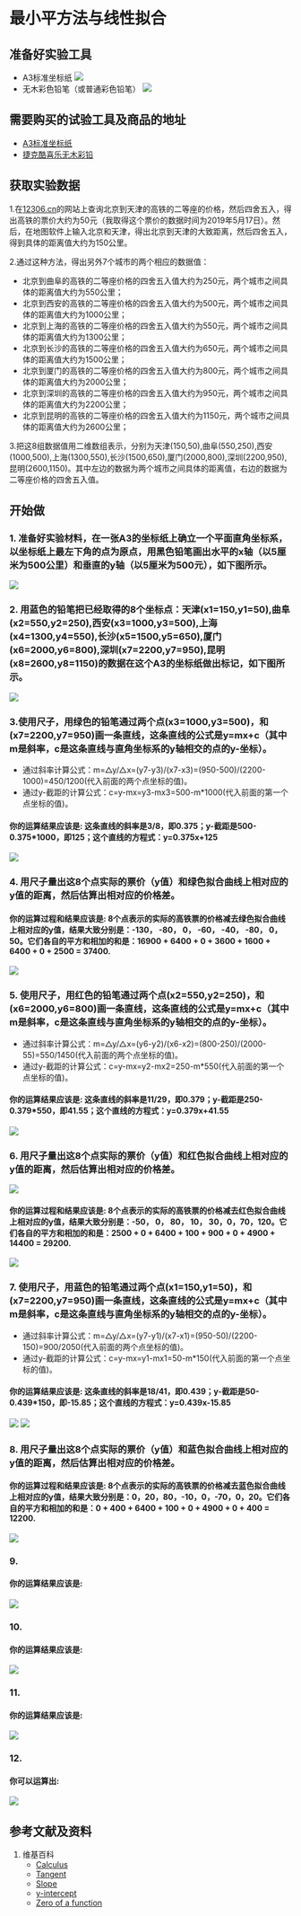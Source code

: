 # 最小平方法与线性拟合

## 准备好实验工具

- A3标准坐标纸
![](/images/xx/xxxxxxxxxxx/A2标准坐标纸.jpg)
- 无木彩色铅笔（或普通彩色铅笔）
![](/images/xx/xxxxxxxxxxx/无木彩色铅笔.jpg)


## 需要购买的试验工具及商品的地址

- [A3标准坐标纸](https://detail.tmall.com/item.htm?id=27142292922&ali_refid=a3_430583_1006:1105863285:N:dZ%20MV6sJ%20YlXqxaoC1QlJw==:77285e2bbcb0cebf9d00068f21bd840f&ali_trackid=1_77285e2bbcb0cebf9d00068f21bd840f&spm=a230r.1.14.1&skuId=3165771512170)
- [捷克酷喜乐无木彩铅](https://detail.tmall.com/item.htm?spm=a230r.1.14.8.7a1b4237sLkqe4&id=10680260235&cm_id=140105335569ed55e27b&abbucket=9&skuId=3447429972029)

## 获取实验数据

1.在[12306.cn](https://www.12306.cn/index/)的网站上查询北京到天津的高铁的二等座的价格，然后四舍五入，得出高铁的票价大约为50元（我取得这个票价的数据时间为2019年5月17日）。然后，在地图软件上输入北京和天津，得出北京到天津的大致距离，然后四舍五入，得到具体的距离值大约为150公里。

2.通过这种方法，得出另外7个城市的两个相应的数据值：

- 北京到曲阜的高铁的二等座价格的四舍五入值大约为250元，两个城市之间具体的距离值大约为550公里；
- 北京到西安的高铁的二等座价格的四舍五入值大约为500元，两个城市之间具体的距离值大约为1000公里；
- 北京到上海的高铁的二等座价格的四舍五入值大约为550元，两个城市之间具体的距离值大约为1300公里；
- 北京到长沙的高铁的二等座价格的四舍五入值大约为650元，两个城市之间具体的距离值大约为1500公里；
- 北京到厦门的高铁的二等座价格的四舍五入值大约为800元，两个城市之间具体的距离值大约为2000公里；
- 北京到深圳的高铁的二等座价格的四舍五入值大约为950元，两个城市之间具体的距离值大约为2200公里；
- 北京到昆明的高铁的二等座价格的四舍五入值大约为1150元，两个城市之间具体的距离值大约为2600公里；


3.把这8组数据值用二维数组表示，分别为天津(150,50),曲阜(550,250),西安(1000,500),上海(1300,550),长沙(1500,650),厦门(2000,800),深圳(2200,950),昆明(2600,1150)。其中左边的数据为两个城市之间具体的距离值，右边的数据为二等座价格的四舍五入值。

## 开始做

### 1. 准备好实验材料，在一张A3的坐标纸上确立一个平面直角坐标系，以坐标纸上最左下角的点为原点，用黑色铅笔画出水平的x轴（以5厘米为500公里）和垂直的y轴（以5厘米为500元），如下图所示。

![](/images/xx/xxxxxxxxxxx/1a.jpg)

### 2. 用蓝色的铅笔把已经取得的8个坐标点：天津(x1=150,y1=50),曲阜(x2=550,y2=250),西安(x3=1000,y3=500),上海(x4=1300,y4=550),长沙(x5=1500,y5=650),厦门(x6=2000,y6=800),深圳(x7=2200,y7=950),昆明(x8=2600,y8=1150)的数据在这个A3的坐标纸做出标记，如下图所示。

![](/images/xx/xxxxxxxxxxx/2a.jpg)

### 3.使用尺子，用绿色的铅笔通过两个点(x3=1000,y3=500)，和(x7=2200,y7=950)画一条直线，这条直线的公式是y=mx+c（其中m是斜率，c是这条直线与直角坐标系的y轴相交的点的y-坐标）。

- 通过斜率计算公式：m=△y/△x=(y7-y3)/(x7-x3)=(950-500)/(2200-1000)=450/1200(代入前面的两个点坐标的值)。
- 通过y-截距的计算公式：c=y-mx=y3-mx3=500-m*1000(代入前面的第一个点坐标的值)。

#### 你的运算结果应该是: 这条直线的斜率是3/8，即0.375；y-截距是500-0.375*1000，即125；这个直线的方程式：y=0.375x+125

![](/images/xx/xxxxxxxxxxx/3a.png)

### 4. 用尺子量出这8个点实际的票价（y值）和绿色拟合曲线上相对应的y值的距离，然后估算出相对应的价格差。

#### 你的运算过程和结果应该是: 8个点表示的实际的高铁票的价格减去绿色拟合曲线上相对应的y值，结果大致分别是：-130， -80， 0， -60， -40， -80， 0，50。它们各自的平方和相加的和是：16900 + 6400 + 0 + 3600 + 1600 + 6400 + 0 + 2500 = 37400. 

![](/images/xx/xxxxxxxxxxx/4a.jpg)

### 5. 使用尺子，用红色的铅笔通过两个点(x2=550,y2=250)，和(x6=2000,y6=800)画一条直线，这条直线的公式是y=mx+c（其中m是斜率，c是这条直线与直角坐标系的y轴相交的点的y-坐标）。

- 通过斜率计算公式：m=△y/△x=(y6-y2)/(x6-x2)=(800-250)/(2000-55)=550/1450(代入前面的两个点坐标的值)。
- 通过y-截距的计算公式：c=y-mx=y2-mx2=250-m*550(代入前面的第一个点坐标的值)。

#### 你的运算结果应该是: 这条直线的斜率是11/29，即0.379；y-截距是250-0.379*550，即41.55；这个直线的方程式：y=0.379x+41.55

![](/images/xx/xxxxxxxxxxx/5a.png)

### 6. 用尺子量出这8个点实际的票价（y值）和红色拟合曲线上相对应的y值的距离，然后估算出相对应的价格差。

![](/images/xx/xxxxxxxxxxx/6a1.jpg)

#### 你的运算过程和结果应该是: 8个点表示的实际的高铁票的价格减去红色拟合曲线上相对应的y值，结果大致分别是：-50， 0， 80， 10， 30，0，70，120。它们各自的平方和相加的和是：2500 + 0 + 6400 + 100 + 900 + 0 + 4900 + 14400 = 29200. 

![](/images/xx/xxxxxxxxxxx/6a2.jpg)

### 7. 使用尺子，用蓝色的铅笔通过两个点(x1=150,y1=50)，和(x7=2200,y7=950)画一条直线，这条直线的公式是y=mx+c（其中m是斜率，c是这条直线与直角坐标系的y轴相交的点的y-坐标）。

- 通过斜率计算公式：m=△y/△x=(y7-y1)/(x7-x1)=(950-50)/(2200-150)=900/2050(代入前面的两个点坐标的值)。
- 通过y-截距的计算公式：c=y-mx=y1-mx1=50-m*150(代入前面的第一个点坐标的值)。

#### 你的运算结果应该是: 这条直线的斜率是18/41，即0.439；y-截距是50-0.439*150，即-15.85；这个直线的方程式：y=0.439x-15.85

![](/images/xx/xxxxxxxxxxx/7a1.jpg)
![](/images/xx/xxxxxxxxxxx/7a2.jpg)

### 8. 用尺子量出这8个点实际的票价（y值）和蓝色拟合曲线上相对应的y值的距离，然后估算出相对应的价格差。

#### 你的运算过程和结果应该是: 8个点表示的实际的高铁票的价格减去蓝色拟合曲线上相对应的y值，结果大致分别是：0，20，80，-10，0，-70，0，20。它们各自的平方和相加的和是：0 + 400 + 6400 + 100 + 0 + 4900 + 0 + 400 = 12200. 

![](/images/xx/xxxxxxxxxxx/8a.jpg)

### 9. 

#### 你的运算结果应该是:

![](/images/xx/xxxxxxxxxxx/9a.jpg)

### 10. 

#### 你的运算结果应该是: 

![](/images/xx/xxxxxxxxxxx/10a.jpg)

### 11. 

#### 你的运算结果应该是: 

![](/images/xx/xxxxxxxxxxx/11a.jpg)

### 12. 

#### 你可以运算出: 

![](/images/xx/xxxxxxxxxxx/12a.jpg)

## 参考文献及资料

1. 维基百科
	- [Calculus](https://en.wikipedia.org/wiki/Calculus) 
	- [Tangent](https://en.wikipedia.org/wiki/Tangent) 
	- [Slope](https://en.wikipedia.org/wiki/Slope) 
	- [y-intercept](https://en.wikipedia.org/wiki/Y-intercept) 
	- [Zero of a function](https://en.wikipedia.org/wiki/Zero_of_a_function) 